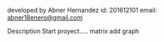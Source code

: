 developed by Abner Hernandez
id: 201612101 email: abner18enero@gmail.com

Description
Start proyect.....
matrix add graph